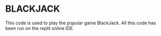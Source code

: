 # BLACKJACK
This code is used to play the popular game BlackJack. All this code has been run on the replit online IDE.
